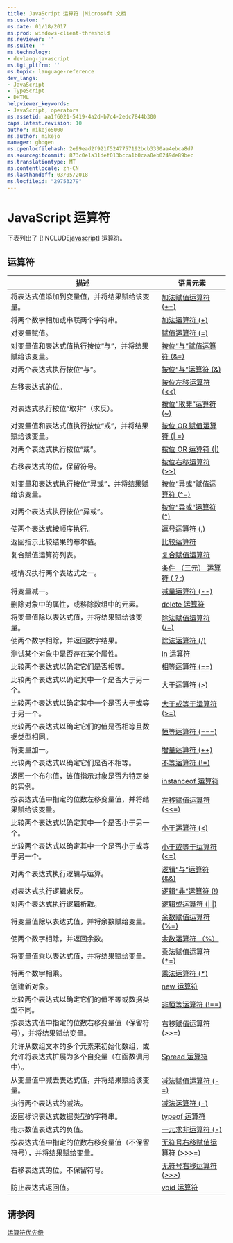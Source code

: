 ```yaml
---
title: JavaScript 运算符 |Microsoft 文档
ms.custom: ''
ms.date: 01/18/2017
ms.prod: windows-client-threshold
ms.reviewer: ''
ms.suite: ''
ms.technology:
- devlang-javascript
ms.tgt_pltfrm: ''
ms.topic: language-reference
dev_langs:
- JavaScript
- TypeScript
- DHTML
helpviewer_keywords:
- JavaScript, operators
ms.assetid: aa1f6021-5419-4a2d-b7c4-2edc7844b300
caps.latest.revision: 10
author: mikejo5000
ms.author: mikejo
manager: ghogen
ms.openlocfilehash: 2e99ead2f921f5247757192bcb3330aa4ebca8d7
ms.sourcegitcommit: 873c0e1a31def013bcca1b0caa0eb0249de89bec
ms.translationtype: MT
ms.contentlocale: zh-CN
ms.lasthandoff: 03/05/2018
ms.locfileid: "29753279"
---
```

# <a name="javascript-operators"></a>JavaScript 运算符
下表列出了 [!INCLUDE[javascript](../../javascript/includes/javascript-md.md)] 运算符。  
  
## <a name="operators"></a>运算符  
  
|描述|语言元素|  
|-----------------|----------------------|  
|将表达式值添加到变量值，并将结果赋给该变量。|[加法赋值运算符 (+=)](../../javascript/reference/addition-assignment-operator-decrement-equal-javascript.md)|  
|将两个数字相加或串联两个字符串。|[加法运算符 (+)](../../javascript/reference/addition-operator-decrement-javascript.md)|  
|对变量赋值。|[赋值运算符 (=)](../../javascript/reference/assignment-operator-decrement-equal-javascript.md)|  
|对变量值和表达式值执行按位“与”，并将结果赋给该变量。|[按位“与”赋值运算符 (&=)](../../javascript/reference/bitwise-and-assignment-operator-decrement-equal-javascript.md)|  
|对两个表达式执行按位“与”。|[按位“与”运算符 (&)](../../javascript/reference/bitwise-and-operator-decrement-javascript.md)|  
|左移表达式的位。|[按位左移运算符 (<\<)](../../javascript/reference/bitwise-left-shift-operator-decrement-javascript.md)|  
|对表达式执行按位“取非”（求反）。|[按位“取非”运算符 (~)](../../javascript/reference/bitwise-not-operator-decrement-tilde-javascript.md)|  
|对变量值和表达式值执行按位“或”，并将结果赋给该变量。|[按位 OR 赋值运算符 (&#124; =)](../../javascript/reference/bitwise-or-assignment-operator-decrement-equal-javascript.md)|  
|对两个表达式执行按位“或”。|[按位 OR 运算符 (&#124;)](../../javascript/reference/bitwise-or-operator-decrement-javascript.md)|  
|右移表达式的位，保留符号。|[按位右移运算符 (>>)](../../javascript/reference/bitwise-right-shift-operator-decrement-javascript.md)|  
|对变量和表达式执行按位“异或”，并将结果赋给该变量。|[按位“异或”赋值运算符 (^=)](../../javascript/reference/bitwise-xor-assignment-operator-decrement-hat-equal-javascript.md)|  
|对两个表达式执行按位“异或”。|[按位“异或”运算符 (^)](../../javascript/reference/bitwise-xor-operator-decrement-hat-javascript.md)|  
|使两个表达式按顺序执行。|[逗号运算符 (,)](../../javascript/reference/comma-operator-decrement-javascript.md)|  
|返回指示比较结果的布尔值。|[比较运算符](../../javascript/reference/comparison-operators-javascript.md)|  
|复合赋值运算符列表。|[复合赋值运算符](../../javascript/reference/compound-assignment-operators-javascript.md)|  
|视情况执行两个表达式之一。|[条件 （三元） 运算符 (？:)](../../javascript/reference/conditional-ternary-operator-decrement-javascript.md)|  
|将变量减一。|[减量运算符 (--)](../../javascript/reference/increment-and-decrement-operators-javascript.md)|  
|删除对象中的属性，或移除数组中的元素。|[delete 运算符](../../javascript/reference/delete-operator-decrementjavascript.md)|  
|将变量值除以表达式值，并将结果赋给该变量。|[除法赋值运算符 (/=)](../../javascript/reference/division-assignment-operator-decrement-equal-javascript.md)|  
|使两个数字相除，并返回数字结果。|[除法运算符 (/)](../../javascript/reference/division-operator-decrement-javascript.md)|  
|测试某个对象中是否存在某个属性。|[In 运算符](../../javascript/reference/in-operator-decrementjavascript.md)|  
|比较两个表达式以确定它们是否相等。|[相等运算符 (==)](../../javascript/reference/comparison-operators-javascript.md)|  
|比较两个表达式以确定其中一个是否大于另一个。|[大于运算符 (>)](../../javascript/reference/comparison-operators-javascript.md)|  
|比较两个表达式以确定其中一个是否大于或等于另一个。|[大于或等于运算符 (>=)](../../javascript/reference/comparison-operators-javascript.md)|  
|比较两个表达式以确定它们的值是否相等且数据类型相同。|[恒等运算符 (===)](../../javascript/reference/comparison-operators-javascript.md)|  
|将变量加一。|[增量运算符 (++)](../../javascript/reference/increment-and-decrement-operators-javascript.md)|  
|比较两个表达式以确定它们是否不相等。|[不等运算符 (!=)](../../javascript/reference/comparison-operators-javascript.md)|  
|返回一个布尔值，该值指示对象是否为特定类的实例。|[instanceof 运算符](../../javascript/reference/instanceof-operator-decrementjavascript.md)|  
|按表达式值中指定的位数左移变量值，并将结果赋给该变量。|[左移赋值运算符 (<<=)](../../javascript/reference/left-shift-assignment-operator-decrement-equal-javascript.md)|  
|比较两个表达式以确定其中一个是否小于另一个。|[小于运算符 (<)](../../javascript/reference/comparison-operators-javascript.md)|  
|比较两个表达式以确定其中一个是否小于或等于另一个。|[小于或等于运算符 (\<=)](../../javascript/reference/comparison-operators-javascript.md)|  
|对两个表达式执行逻辑与运算。|[逻辑“与”运算符 (&&)](../../javascript/reference/logical-and-operator-decrement-javascript.md)|  
|对表达式执行逻辑求反。|[逻辑“非”运算符 (!)](../../javascript/reference/logical-not-operator-decrement-exclpt-javascript.md)|  
|对两个表达式执行逻辑析取。|[逻辑或运算符 (&#124; &#124;)](../../javascript/reference/logical-or-operator-decrement-javascript.md)|  
|将变量值除以表达式值，并将余数赋给变量。|[余数赋值运算符 (%=)](../../javascript/reference/modulus-assignment-operator-decrement-javascript.md)|  
|使两个数字相除，并返回余数。|[余数运算符 （%）](../../javascript/reference/modulus-operator-decrementjavascript.md)|  
|将变量值乘以表达式值，并将结果赋给变量。|[乘法赋值运算符 (*=)](../../javascript/reference/multiplication-assignment-operator-decrement-equal-javascript.md)|  
|将两个数字相乘。|[乘法运算符 (*)](../../javascript/reference/multiplication-operator-decrement-javascript.md)|  
|创建新对象。|[new 运算符](../../javascript/reference/new-operator-decrementjavascript.md)|  
|比较两个表达式以确定它们的值不等或数据类型不同。|[非恒等运算符 (!==)](../../javascript/reference/comparison-operators-javascript.md)|  
|按表达式值中指定的位数右移变量值（保留符号），并将结果赋给变量。|[右移赋值运算符 (>>=)](../../javascript/reference/right-shift-assignment-operator-decrement-equal-javascript.md)|  
|允许从数组文本的多个元素来初始化数组，或允许将表达式扩展为多个自变量（在函数调用中）。|[Spread 运算符](../../javascript/reference/spread-operator-decrement-dot-dot-dot-javascript.md)|  
|从变量值中减去表达式值，并将结果赋给该变量。|[减法赋值运算符 (-=)](../../javascript/reference/subtraction-assignment-operator-decrement-equal-javascript.md)|  
|执行两个表达式的减法。|[减法运算符 (-)](../../javascript/reference/subtraction-operator-decrement-javascript.md)|  
|返回标识表达式数据类型的字符串。|[typeof 运算符](../../javascript/reference/typeof-operator-decrementjavascript.md)|  
|指示数值表达式的负值。|[一元求非运算符 (-)](../../javascript/reference/subtraction-operator-decrement-javascript.md)|  
|按表达式值中指定的位数右移变量值（不保留符号），并将结果赋给变量。|[无符号右移赋值运算符 (>>>=)](../../javascript/reference/unsigned-right-shift-assignment-operator-decrement-equal-javascript.md)|  
|右移表达式的位，不保留符号。|[无符号右移运算符 (>>>)](../../javascript/reference/unsigned-right-shift-operator-decrement-javascript.md)|  
|防止表达式返回值。|[void 运算符](../../javascript/reference/void-operator-decrementjavascript.md)|  
  
## <a name="see-also"></a>请参阅  
 [运算符优先级](../../javascript/operator-subtractprecedence-javascript.md)